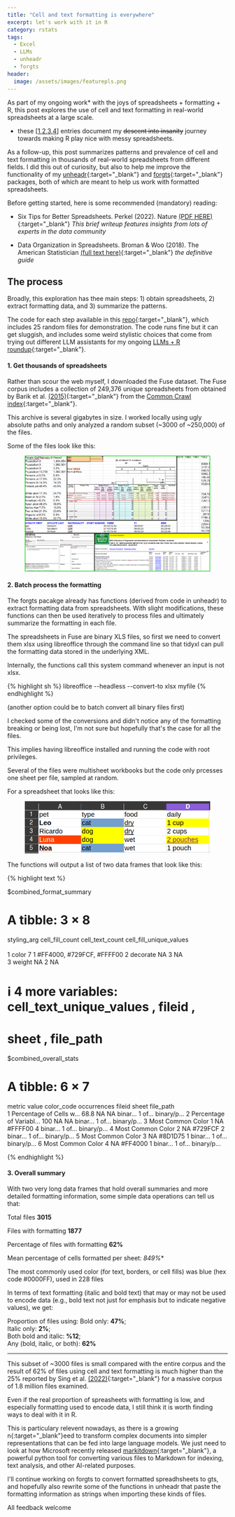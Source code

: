 ```yaml
---
title: "Cell and text formatting is everywhere"
excerpt: let's work with it in R 
category: rstats
tags:
  - Excel
  - LLMs
  - unheadr
  - forgts
header:
  image: /assets/images/featurepls.png
---
```


As part of my ongoing work* with the joys of spreadsheets + formatting + R, this post explores the use of cell and text formatting in real-world spreadsheets at a large scale.

* these [[1](https://luisdva.github.io/pls-don't-do-this/),[2](https://luisdva.github.io/rstats/spreadsheets-mf/),[3](https://luisdva.github.io/rstats/problematic-spreadsheets/),[4](https://github.com/luisdva/forgts)] entries document my ~~descent into insanity~~ journey towards making R play nice with messy spreadsheets.  

As a follow-up, this post summarizes patterns and prevalence of cell and text formatting in thousands of real-world spreadsheets from different fields. I did this out of curiosity, but also to help me improve the functionality of my [unheadr](https://unheadr.liomys.mx/){:target="_blank"}  and [forgts](https://luisdva.github.io/forgts/){:target="_blank"}  packages, both of which are meant to help us work with formatted spreadsheets.


Before getting started, here is some recommended (mandatory) reading:

- Six Tips for Better Spreadsheets. Perkel (2022). Nature [(PDF HERE)](https://edisciplinas.usp.br/pluginfile.php/7284787/mod_resource/content/1/Nature%202022%20PERKEL%20six%20tips%20for%20better%20spreadsheets.pdf){:target="_blank"}
 _This brief writeup features insights from lots of experts in the data community_

- Data Organization in Spreadsheets. Broman & Woo (2018). The American Statistician [(full text here)](https://www.tandfonline.com/doi/full/10.1080/00031305.2017.1375989){:target="_blank"}
_the definitive guide_

## The process

Broadly, this exploration has thee main steps: 1) obtain spreadsheets, 2) extract formatting data, and 3) summarize the patterns.

The code for each step available in this [repo](https://github.com/luisDVA/formattingFun){:target="_blank"}, which includes 25 random files for demonstration. The code runs fine but it can get sluggish, and includes some weird stylistic choices that come from trying out different LLM assistants for my ongoing [LLMs + R roundup](https://luisdva.github.io/rstats/LLMsR/){:target="_blank"}.

#### 1. Get thousands of spreadsheets

Rather than scour the web myself, I downloaded the Fuse dataset. The Fuse corpus includes a collection of 249,376 unique spreadsheets from obtained by Barik et al. [(2015)](http://go.barik.net/msr2015){:target="_blank"} from the [Common Crawl index](http://www.commoncrawl.org){:target="_blank"}. 

This archive is several gigabytes in size. I worked locally using ugly absolute paths and only analyzed a random subset (~3000 of ~250,000) of the files. 

Some of the files look like this:


<figure>
    <a href="/assets/images/randomsheets.png"><img src="/assets/images/randomsheets.png" ></a>
</figure>

#### 2. Batch process the formatting

The forgts pacakge already has functions (derived from code in unheadr) to extract formatting data from spreadsheets. With slight modifications, these functions can then be used iteratively to process files and ultimately summarize the formatting in each file.

The spreadsheets in Fuse are binary XLS files, so first we need to convert them xlsx using libreoffice through the command line so that tidyxl can pull the formatting data stored in the underlying XML. 

Internally, the functions call this system command whenever an input is not xlsx.

{% highlight sh %}
libreoffice --headless --convert-to xlsx myfile
{% endhighlight %}

(another option could be to batch convert all binary files first)


I checked some of the conversions and didn't notice any of the formatting breaking or being lost, I'm not sure but hopefully that's the case for all the files.

This implies having libreoffice installed and running the code with root privileges.

Several of the files were multisheet workbooks but the code only prcesses one sheet per file, sampled at random.


For a spreadsheet that looks like this:


<figure>
    <a href="/assets/images/petfoods.png"><img src="/assets/images/petfoods.png" ></a>
</figure>

The functions will output a list of two data frames that look like this:

{% highlight text %}

$combined_format_summary
# A tibble: 3 × 8
  styling_arg cell_fill_count cell_text_count cell_fill_unique_values  
  <chr>                 <int>           <int> <chr>                    
1 color                     7               1 #FF4000, #729FCF, #FFFF00
2 decorate                 NA               3 NA                       
3 weight                   NA               2 NA                       
# ℹ 4 more variables: cell_text_unique_values <chr>, fileid <chr>,
#   sheet <chr>, file_path <chr>

$combined_overall_stats
# A tibble: 6 × 7
  metric                 value color_code occurrences fileid sheet file_path
  <chr>                  <dbl> <chr>            <int> <chr>  <chr> <chr>    
1 Percentage of Cells w…  68.8 NA                  NA binar… 1 of… binary/p…
2 Percentage of Variabl… 100   NA                  NA binar… 1 of… binary/p…
3 Most Common Color 1     NA   #FFFF00              4 binar… 1 of… binary/p…
4 Most Common Color 2     NA   #729FCF              2 binar… 1 of… binary/p…
5 Most Common Color 3     NA   #8D1D75              1 binar… 1 of… binary/p…
6 Most Common Color 4     NA   #FF4000              1 binar… 1 of… binary/p…

{% endhighlight %}


#### 3. Overall summary

With two very long data frames that hold overall summaries and more detailed formatting information, some simple data operations can tell us that:

Total files **3015**

Files with formatting **1877**

Percentage of files with formatting **62%**

Mean percentage of cells formatted per sheet: *849%**

The most commonly used color (for text, borders, or cell fills) was blue (hex code #0000FF), used in 228 files

In terms of text formatting (italic and bold text) that may or may not be used to encode data (e.g., bold text not just for emphasis but to indicate negative values), we get:

Proportion of files using:
Bold only: **47%**;  
Italic only: **2%**;  
Both bold and italic: **%12**;   
Any (bold, italic, or both): **62%**

---

This subset of ~3000 files is small compared with the entire corpus and the result of 62% of files using cell and text formatting is much higher than the 25% reported by Sing et al. [(2022)](https://arxiv.org/pdf/2208.06032){:target="_blank"} for a massive corpus of 1.8 million files examined. 

Even if the real proportion of spreasheets with formatting is low, and especially formatting used to encode data, I still think it is worth finding ways to deal with it in R.

This is particulary relevent nowadays, as there is a growing n{:target="_blank"}eed to transform complex documents into simpler representations that can be fed into large language models. We just need to look at how Microsoft recently released [markitdown](https://github.com/microsoft/markitdown){:target="_blank"}, a powerful python tool for converting various files to Markdown for indexing, text analysis, and other AI-related purposes. 

I'll continue working on forgts to convert formatted spreadhsheets to gts, and hopefully also rewrite some of the functions in unheadr that paste the formatting information as strings when importing these kinds of files.

All feedback welcome



